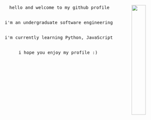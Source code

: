 <div align="center">
<img src="assets/ayaka.gif" width="30%" align="right" />
<pre>
hello and welcome to my github profile
  <br>
i'm an undergraduate software engineering student @ UoW
  <br>
i'm currently learning Python, JavaScript and React.js
  <br>
i hope you enjoy my profile :) 
</pre>
